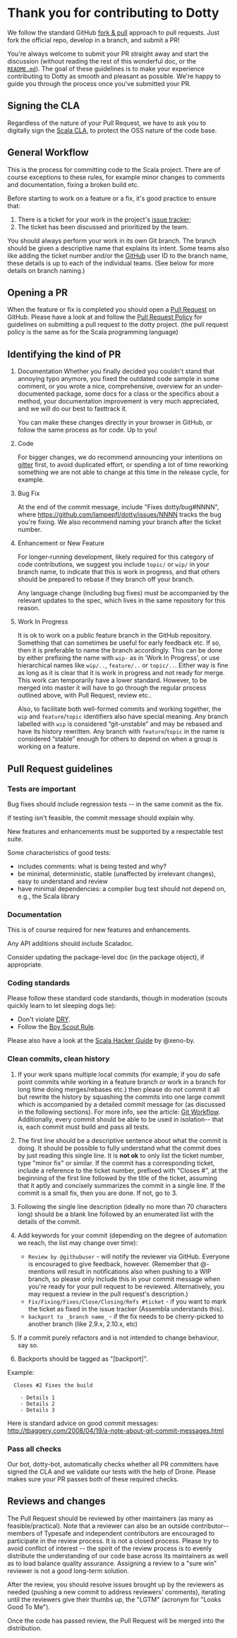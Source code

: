 # Thank you for contributing to Dotty

We follow the standard GitHub [fork & pull](https://help.github.com/articles/using-pull-requests/#fork--pull) approach to pull requests. Just fork the official repo, develop in a branch, and submit a PR!

You're always welcome to submit your PR straight away and start the discussion (without reading the rest of this wonderful doc, or the [`README.md`](README.md)). The goal of these guidelines is to make your experience contributing to Dotty as smooth and pleasant as possible. We're happy to guide you through the process once you've submitted your PR.

## Signing the CLA

Regardless of the nature of your Pull Request, we have to ask you to digitally sign the [Scala CLA](http://www.lightbend.com/contribute/cla/scala), to protect the OSS nature of the code base.

## General Workflow

This is the process for committing code to the Scala project. There are of course exceptions to these rules, for example minor changes to comments and documentation, fixing a broken build etc.

Before starting to work on a feature or a fix, it's good practice to ensure that:

  1. There is a ticket for your work in the project's [issue tracker](https://github.com/lampepfl/dotty/issues);
  2. The ticket has been discussed and prioritized by the team.

You should always perform your work in its own Git branch. The branch should be given a descriptive name that explains its intent. Some teams also like adding the ticket number and/or the [GitHub](http://github.com) user ID to the branch name, these details is up to each of the individual teams. (See below for more details on branch naming.)

## Opening a PR

  When the feature or fix is completed you should open a [Pull Request](https://help.github.com/articles/using-pull-requests) on GitHub. Please have a look at and follow the [Pull Request Policy](https://github.com/scala/scala/wiki/Pull-Request-Policy) for guidelines on submitting a pull request to the dotty project. (the pull request policy is the same as for the Scala programming language)

## Identifying the kind of PR

1. Documentation
    Whether you finally decided you couldn't stand that annoying typo anymore, you fixed the outdated code sample in some comment, or you wrote a nice, comprehensive, overview for an under-documented package, some docs for a class or the specifics about a method, your documentation improvement is very much appreciated, and we will do our best to fasttrack it.

    You can make these changes directly in your browser in GitHub, or follow the same process as for code. Up to you!

2. Code

    For bigger changes, we do recommend announcing your intentions on [gitter](https://gitter.im/lampepfl/dotty) first, to avoid duplicated effort, or spending a lot of time reworking something we are not able to change at this time in the release cycle, for example.


3. Bug Fix

    At the end of the commit message, include "Fixes dotty/bug#NNNN", where https://github.com/lampepfl/dotty/issues/NNNN tracks the bug you're fixing. We also recommend naming your branch after the ticket number.

4. Enhancement or New Feature

    For longer-running development, likely required for this category of code contributions, we suggest you include `topic/` or `wip/` in your branch name, to indicate that this is work in progress, and that others should be prepared to rebase if they branch off your branch.

    Any language change (including bug fixes) must be accompanied by the relevant updates to the spec, which lives in the same repository for this reason.

5. Work In Progress

    It is ok to work on a public feature branch in the GitHub repository. Something that can sometimes be useful for early feedback etc. If so, then it is preferable to name the branch accordingly. This can be done by either prefixing the name with ``wip-`` as in ‘Work In Progress’, or use hierarchical names like ``wip/..``, ``feature/..`` or ``topic/..``. Either way is fine as long as it is clear that it is work in progress and not ready for merge. This work can temporarily have a lower standard. However, to be merged into master it will have to go through the regular process outlined above, with Pull Request, review etc..

    Also, to facilitate both well-formed commits and working together, the ``wip`` and ``feature``/``topic`` identifiers also have special meaning.   Any branch labelled with ``wip`` is considered “git-unstable” and may be rebased and have its history rewritten.   Any branch with ``feature``/``topic`` in the name is considered “stable” enough for others to depend on when a group is working on a feature.


## Pull Request guidelines

### Tests are important

  Bug fixes should include regression tests -- in the same commit as the fix.

  If testing isn't feasible, the commit message should explain why.

  New features and enhancements must be supported by a respectable test suite.

  Some characteristics of good tests:

  * includes comments: what is being tested and why?
  * be minimal, deterministic, stable (unaffected by irrelevant changes), easy to understand and review
  * have minimal dependencies: a compiler bug test should not depend on, e.g., the Scala library

### Documentation

  This is of course required for new features and enhancements.

  Any API additions should include Scaladoc.

  Consider updating the package-level doc (in the package object), if appropriate.

### Coding standards

  Please follow these standard code standards, though in moderation (scouts quickly learn to let sleeping dogs lie):

  * Don't violate [DRY](http://programmer.97things.oreilly.com/wiki/index.php/Don%27t_Repeat_Yourself).
  * Follow the [Boy Scout Rule](http://programmer.97things.oreilly.com/wiki/index.php/The_Boy_Scout_Rule).

  Please also have a look at the [Scala Hacker Guide](http://www.scala-lang.org/contribute/hacker-guide.html) by @xeno-by.

### Clean commits, clean history

  1. If your work spans multiple local commits (for example; if you do safe point commits while working in a feature branch or work in a branch for long time doing merges/rebases etc.) then please do not commit it all but rewrite the history by squashing the commits into one large commit which is accompanied by a detailed commit message for (as discussed in the following sections). For more info, see the article: [Git Workflow](http://sandofsky.com/blog/git-workflow.html). Additionally, every commit should be able to be used in isolation-- that is, each commit must build and pass all tests.
  2. The first line should be a descriptive sentence about what the commit is doing. It should be possible to fully understand what the commit does by just reading this single line. It is **not ok** to only list the ticket number, type "minor fix" or similar. If the commit has a corresponding ticket, include a reference to the ticket number, prefixed with "Closes #", at the beginning of the first line followed by the title of the ticket, assuming that it aptly and concisely summarizes the commit in a single line. If the commit is a small fix, then you are done. If not, go to 3.
  3. Following the single line description (ideally no more than 70 characters long) should be a blank line followed by an enumerated list with the details of the commit.
  4. Add keywords for your commit (depending on the degree of automation we reach, the list may change over time):
      * ``Review by @githubuser`` - will notify the reviewer via GitHub. Everyone is encouraged to give feedback, however. (Remember that @-mentions will result in notifications also when pushing to a WIP branch, so please only include this in your commit message when you're ready for your pull request to be reviewed. Alternatively, you may request a review in the pull request's description.)
      * ``Fix/Fixing/Fixes/Close/Closing/Refs #ticket`` - if you want to mark the ticket as fixed in the issue tracker (Assembla understands this).
      * ``backport to _branch name_`` - if the fix needs to be cherry-picked to another branch (like 2.9.x, 2.10.x, etc)


  4. If a commit purely refactors and is not intended to change behaviour, say so.
  5. Backports should be tagged as "[backport]".

  Example:

      Closes #2 Fixes the build

        - Details 1
        - Details 2
        - Details 3


  Here is standard advice on good commit messages:
  http://tbaggery.com/2008/04/19/a-note-about-git-commit-messages.html

### Pass all checks

  Our bot, dotty-bot, automatically checks whether all PR committers have signed the CLA and we validate our tests with the help of Drone. Please makes sure your PR passes both of these required checks.

## Reviews and changes

The Pull Request should be reviewed by other maintainers (as many as feasible/practical). Note that a reviewer can also be an outside contributor-- members of Typesafe and independent contributors are encouraged to participate in the review process. It is not a closed process. Please try to avoid conflict of interest -- the spirit of the review process is to evenly distribute the understanding of our code base across its maintainers as well as to load balance quality assurance. Assigning a review to a "sure win" reviewer is not a good long-term solution.

After the review, you should resolve issues brought up by the reviewers as needed (pushing a new commit to address reviewers' comments), iterating until the reviewers give their thumbs up, the "LGTM" (acronym for "Looks Good To Me").

Once the code has passed review, the Pull Request will be merged into the distribution.
